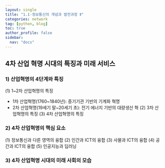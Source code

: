 ```yaml
---
layout: single
title: "1.1-정보통신의 개념과 발전과정 Ⅱ"
categories: network
tag: [python, blog]
toc: true
author_profile: false
sidebar:
  nav: "docs"
---
```


## 4차 산업 혁명 시대의 특징과 미래 서비스
### 1) 산업혁명의 4단계와 특징
(1) 1~2차 산업혁명의 특징
  - 1차 산업혁명(1760~1840년): 증기기관 기반의 기계화 혁명
  - 2차 산업혁명(19세기 말~20세기 초): 전기 에너지 기반의 대량생산 혁
(2) 3차 산업혁명의 특징
(3) 4차 산업혁명의 특징

### 2) 4차 산업혁명의 핵심 요소
(1) 정보통신과 다른 영역의 융합
(2) 인간과 ICT의 융합
(3) 사물과 ICT의 융합
(4) 공간과 ICT의 융합
(5) 인공지능과 딥러닝

### 3) 4차 산업혁명 시대의 미래 사회의 모습
